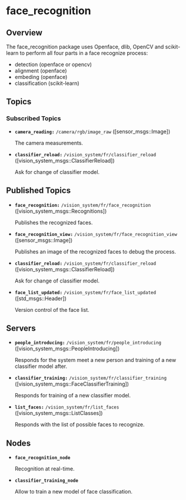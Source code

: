 # face_recognition
## Overview
The face_recognition package uses Openface, dlib, OpenCV and scikit-learn to perform all four parts in a face recognize process:
- detection (openface or opencv)
- alignment (openface)
- embeding (openface)
- classification (scikit-learn)

## Topics
### Subscribed Topics
* **`camera_reading:`** `/camera/rgb/image_raw` ([sensor_msgs::Image])

    The camera measurements.

* **`classifier_reload:`** `/vision_system/fr/classifier_reload` ([vision_system_msgs::ClassifierReload])

    Ask for change of classifier model.

## Published Topics
* **`face_recognition:`** `/vision_system/fr/face_recognition` ([vision_system_msgs::Recognitions])

    Publishes the recognized faces.

* **`face_recognition_view:`** `/vision_system/fr/face_recognition_view` ([sensor_msgs::Image])

    Publishes an image of the recognized faces to debug the process.

* **`classifier_reload:`** `/vision_system/fr/classifier_reload` ([vision_system_msgs::ClassifierReload])

    Ask for change of classifier model.

* **`face_list_updated:`** `/vision_system/fr/face_list_updated` ([std_msgs::Header])

    Version control of the face list.
    
## Servers
* **`people_introducing:`** `/vision_system/fr/people_introducing` ([vision_system_msgs::PeopleIntroducing])

    Responds for the system meet a new person and training of a new classifier model after.

* **`classifier_training:`** `/vision_system/fr/classifier_training` ([vision_system_msgs::FaceClassifierTraining])

    Responds for training of a new classifier model.

* **`list_faces:`** `/vision_system/fr/list_faces` ([vision_system_msgs::ListClasses])

    Responds with the list of possible faces to recognize.

## Nodes
* **`face_recognition_node`**

    Recognition at real-time.
* **`classifier_training_node`**

    Allow to train a new model of face classification.